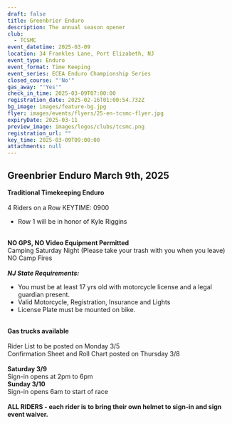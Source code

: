 ```yaml
---
draft: false
title: Greenbrier Enduro
description: The annual season opener
club:
  - TCSMC
event_datetime: 2025-03-09
location: 34 Frankles Lane, Port Elizabeth, NJ
event_type: Enduro
event_format: Time Keeping
event_series: ECEA Enduro Championship Series
closed_course: "'No'"
gas_away: "'Yes'"
check_in_time: 2025-03-09T07:00:00
registration_date: 2025-02-16T01:00:54.732Z
bg_image: images/feature-bg.jpg
flyer: images/events/flyers/25-en-tcsmc-flyer.jpg
expiryDate: 2025-03-11
preview_image: images/logos/clubs/tcsmc.png
registration_url: ""
key_time: 2025-03-09T09:00:00
attachments: null
---
```

## Greenbrier Enduro March 9th, 2025



**Traditional Timekeeping Enduro**\
\
4 Riders on a Row KEYTIME: 0900

* Row 1 will be in honor of Kyle Riggins

\
**NO GPS, NO Video Equipment Permitted**\
Camping Saturday Night (Please take your trash with you when you leave)\
NO Camp Fires\
\
***NJ State Requirements:***

* You must be at least 17 yrs old with motorcycle license and a legal guardian present.
* Valid Motorcycle, Registration, Insurance and Lights
* License Plate must be mounted on bike.

\
**Gas trucks available**\
\
Rider List to be posted on Monday 3/5\
Confirmation Sheet and Roll Chart posted on Thursday 3/8\
\
**Saturday 3/9**\
Sign-in opens at 2pm to 6pm\
**Sunday 3/10**\
Sign-in opens 6am to start of race\
\
**ALL RIDERS - each rider is to bring their own helmet to sign-in and sign event waiver.**
